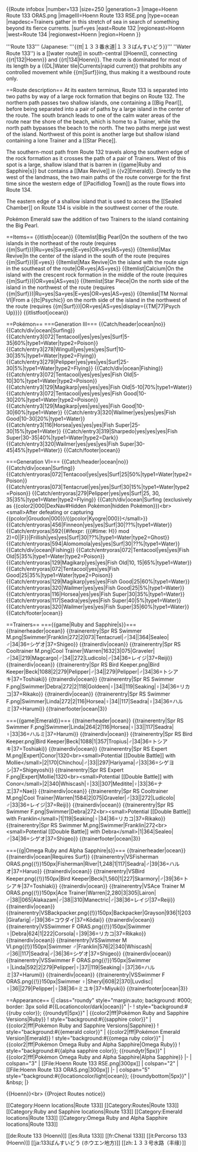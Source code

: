 {{Route infobox
|number=133
|size=250
|generation=3
|image=Hoenn Route 133 ORAS.png
|imageIII=Hoenn Route 133 RSE.png
|type=ocean
|mapdesc=Trainers gather in this stretch of sea in search of something beyond its fierce currents.
|surf=yes
|east=Route 132
|regioneast=Hoenn
|west=Route 134
|regionwest=Hoenn
|region=Hoenn
}}

'''Route 133''' (Japanese: '''{{tt|１３３番水道|１３３ばんすいどう}}''' ''Water Route 133'') is a [[water route]] in south-central [[Hoenn]], connecting {{rt|132|Hoenn}} and {{rt|134|Hoenn}}. The route is dominated for most of its length by a {{DL|Water tile|Currents|rapid current}} that prohibits any controlled movement while {{m|Surf}}ing, thus making it a westbound route only.

==Route description==
At its eastern terminus, Route 133 is separated into two paths by way of a large rock formation that begins on Route 132. The northern path passes two shallow islands, one containing a [[Big Pearl]], before being separated into a pair of paths by a large island in the center of the route. The south branch leads to one of the calm water areas of the route near the shore of the beach, which is home to a Trainer, while the north path bypasses the beach to the north. The two paths merge just west of the island. Northwest of this point is another large but shallow island containing a lone Trainer and a [[Star Piece]].

The southern-most path from Route 132 travels along the southern edge of the rock formation as it crosses the path of a pair of Trainers. West of this spot is a large, shallow island that is barren in {{game|Ruby and Sapphire|s}} but contains a [[Max Revive]] in {{v2|Emerald}}. Directly to the west of the landmass, the two main paths of the route converge for the first time since the western edge of [[Pacifidlog Town]] as the route flows into Route 134.

The eastern edge of a shallow island that is used to access the [[Sealed Chamber]] on Route 134 is visible in the southwest corner of the route.

Pokémon Emerald saw the addition of two Trainers to the island containing the Big Pearl.

==Items==
{{itlisth|ocean}}
{{Itemlist|Big Pearl|On the southern of the two islands in the northeast of the route (requires {{m|Surf}})|Ru=yes|Sa=yes|E=yes|OR=yes|AS=yes}}
{{Itemlist|Max Revive|In the center of the island in the south of the route (requires {{m|Surf}})|E=yes}}
{{Itemlist|Max Revive|On the island with the route sign in the southeast of the route|OR=yes|AS=yes}}
{{Itemlist|Calcium|On the island with the crescent rock formation in the middle of the route (requires {{m|Surf}})|OR=yes|AS=yes}}
{{Itemlist|Star Piece|On the north side of the island in the northwest of the route (requires {{m|Surf}})|Ru=yes|Sa=yes|E=yes|OR=yes|AS=yes}}
{{Itemlist|TM Normal VI|From a {{tc|Psychic}} on the north side of the island in the northwest of the route (requires {{m|Surf}})|OR=yes|AS=yes|display={{TM|77|Psych Up}}}}
{{itlistfoot|ocean}}

==Pokémon==
===Generation III===
{{Catch/header|ocean|no}}
{{Catch/div|ocean|Surfing}}
{{Catch/entry3|072|Tentacool|yes|yes|yes|Surf|5-35|60%|type1=Water|type2=Poison}}
{{Catch/entry3|278|Wingull|yes|yes|yes|Surf|10-30|35%|type1=Water|type2=Flying}}
{{Catch/entry3|279|Pelipper|yes|yes|yes|Surf|25-30|5%|type1=Water|type2=Flying}}
{{Catch/div|ocean|Fishing}}
{{Catch/entry3|072|Tentacool|yes|yes|yes|Fish Old|5-10|30%|type1=Water|type2=Poison}}
{{Catch/entry3|129|Magikarp|yes|yes|yes|Fish Old|5-10|70%|type1=Water}}
{{Catch/entry3|072|Tentacool|yes|yes|yes|Fish Good|10-30|20%|type1=Water|type2=Poison}}
{{Catch/entry3|129|Magikarp|yes|yes|yes|Fish Good|10-30|60%|type1=Water}}
{{Catch/entry3|320|Wailmer|yes|yes|yes|Fish Good|10-30|20%|type1=Water}}
{{Catch/entry3|116|Horsea|yes|yes|yes|Fish Super|25-30|15%|type1=Water}}
{{Catch/entry3|319|Sharpedo|yes|yes|yes|Fish Super|30-35|40%|type1=Water|type2=Dark}}
{{Catch/entry3|320|Wailmer|yes|yes|yes|Fish Super|30-45|45%|type1=Water}}
{{Catch/footer|ocean}}

===Generation VI===
{{Catch/header|ocean|no}}
{{Catch/div|ocean|Surfing}}
{{Catch/entryoras|072|Tentacool|yes|yes|Surf|25|50%|type1=Water|type2=Poison}}
{{Catch/entryoras|073|Tentacruel|yes|yes|Surf|30|15%|type1=Water|type2=Poison}}
{{Catch/entryoras|279|Pelipper|yes|yes|Surf|25, 30, 35|35%|type1=Water|type2=Flying}}
{{Catch/div|ocean|Surfing (exclusively as {{color2|000|DexNav#Hidden Pokémon|hidden Pokémon}})&lt;br>&lt;small>After defeating or capturing {{pcolor|Groudon|000}}/{{pcolor|Kyogre|000}}&lt;/small>}}
{{Catch/entryoras|456|Finneon|yes|yes|Surf|30|??%|type1=Water}}
{{Catch/entryoras|592{{#ifexpr: ({{#time: H}} mod 2)=0||F}}|Frillish|yes|yes|Surf|30|??%|type1=Water|type2=Ghost}}
{{Catch/entryoras|594|Alomomola|yes|yes|Surf|30|??%|type1=Water}}
{{Catch/div|ocean|Fishing}}
{{Catch/entryoras|072|Tentacool|yes|yes|Fish Old|5|35%|type1=Water|type2=Poison}}
{{Catch/entryoras|129|Magikarp|yes|yes|Fish Old|10, 15|65%|type1=Water}}
{{Catch/entryoras|072|Tentacool|yes|yes|Fish Good|25|35%|type1=Water|type2=Poison}}
{{Catch/entryoras|129|Magikarp|yes|yes|Fish Good|25|60%|type1=Water}}
{{Catch/entryoras|320|Wailmer|yes|yes|Fish Good|25|5%|type1=Water}}
{{Catch/entryoras|116|Horsea|yes|yes|Fish Super|30|35%|type1=Water}}
{{Catch/entryoras|117|Seadra|yes|yes|Fish Super|40|5%|type1=Water}}
{{Catch/entryoras|320|Wailmer|yes|yes|Fish Super|35|60%|type1=Water}}
{{Catch/footer|ocean}}

==Trainers==
==={{game|Ruby and Sapphire|s}}===
{{trainerheader|ocean}}
{{trainerentry|Spr RS Swimmer M.png|Swimmer|Franklin|272|2|073|Tentacruel|♂|34||364|Sealeo|♂|34|36=シゲオ|37=Shigeo}}
{{trainerdiv|ocean}}
{{trainerentry|Spr RS Cooltrainer M.png|Cool Trainer|Warren|1632|3|075|Graveler|♂|34||219|Magcargo|♂|34||272|Ludicolo|♂|34|36=レイジ|37=Reiji}}
{{trainerdiv|ocean}}
{{trainerentry|Spr RS Bird Keeper.png|Bird Keeper|Beck|1088|2|279|Pelipper|♂|34||279|Pelipper|♂|34|36=トシアキ|37=Toshiaki}}
{{trainerdiv|ocean}}
{{trainerentry|Spr RS Swimmer F.png|Swimmer|Debra|272|2|118|Goldeen|♀|34||119|Seaking|♀|34|36=リカコ|37=Rikako}}
{{trainerdiv|ocean}}
{{trainerentry|Spr RS Swimmer F.png|Swimmer|Linda|272|2|116|Horsea|♀|34||117|Seadra|♀|34|36=ハルミ|37=Harumi}}
{{trainerfooter|ocean|3}}

==={{game|Emerald}}===
{{trainerheader|ocean}}
{{trainerentry|Spr RS Swimmer F.png|Swimmer|Linda|264|2|116|Horsea|♀|33||117|Seadra|♀|33|36=ハルミ|37=Harumi}}
{{trainerdiv|ocean}}
{{trainerentry|Spr RS Bird Keeper.png|Bird Keeper|Beck|1088|1|357|Tropius|♂|34|36=トシアキ|37=Toshiaki}}
{{trainerdiv|ocean}}
{{trainerentry|Spr RS Expert M.png|Expert|Conor|1320&lt;br>&lt;small>Potential [[Double Battle]] with Mollie&lt;/small>|2|170|Chinchou|♂|33||297|Hariyama|♂|33|36=シゲヨシ|37=Shigeyoshi}}
{{trainerentry|Spr RS Expert F.png|Expert|Mollie|1320&lt;br>&lt;small>Potential [[Double Battle]] with Conor&lt;/small>|2|340|Whiscash|♀|33||307|Meditite|♀|33|36=ナエ|37=Nae}}
{{trainerdiv|ocean}}
{{trainerentry|Spr RS Cooltrainer M.png|Cool Trainer|Warren|1584|2|075|Graveler|♂|33||272|Ludicolo|♂|33|36=レイジ|37=Reiji}}
{{trainerdiv|ocean}}
{{trainerentry|Spr RS Swimmer F.png|Swimmer|Debra|272&lt;br>&lt;small>Potential [[Double Battle]] with Franklin&lt;/small>|1|119|Seaking|♀|34|36=リカコ|37=Rikako}}
{{trainerentry|Spr RS Swimmer M.png|Swimmer|Franklin|272&lt;br>&lt;small>Potential [[Double Battle]] with Debra&lt;/small>|1|364|Sealeo|♂|34|36=シゲオ|37=Shigeo}}
{{trainerfooter|ocean|3}}

==={{g|Omega Ruby and Alpha Sapphire|s}}===
{{trainerheader|ocean}}
{{trainerdiv|ocean|Requires Surf}}
{{trainerentry|VSFisherman ORAS.png{{!}}150px|Fisherman|River|1,248|1|117|Seadra|♂|39|36=ハルオ|37=Haruo}}
{{trainerdiv|ocean}}
{{trainerentry|VSBird Keeper.png{{!}}150px|Bird Keeper|Beck|1,560|1|227|Skarmory|♂|39|36=トシアキ|37=Toshiaki}}
{{trainerdiv|ocean}}
{{trainerentry|VSAce Trainer M ORAS.png{{!}}150px|Ace Trainer|Warren|2,280|3|305|Lairon|♂|38||065|Alakazam|♂|38||310|Manectric|♂|38|36=レイジ|37=Reiji}}
{{trainerdiv|ocean}}
{{trainerentry|VSBackpacker.png{{!}}150px|Backpacker|Grayson|936|1|203|Girafarig|♂|39|36=コウダイ|37=Kōdai}}
{{trainerdiv|ocean}}
{{trainerentry|VSSwimmer F ORAS.png{{!}}150px|Swimmer ♀|Debra|624|1|222|Corsola|♀|39|36=リカコ|37=Rikako}}
{{trainerdiv|ocean}}
{{trainerentry|VSSwimmer M VI.png{{!}}150px|Swimmer ♂|Franklin|576|2|340|Whiscash|♂|36||117|Seadra|♂|36|36=シゲオ|37=Shigeo}}
{{trainerdiv|ocean}}
{{trainerentry|VSSwimmer F ORAS.png{{!}}150px|Swimmer ♀|Linda|592|2|279|Pelipper|♀|37||119|Seaking|♀|37|36=ハルミ|37=Harumi}}
{{trainerdiv|ocean}}
{{trainerentry|VSSwimmer F ORAS.png{{!}}150px|Swimmer ♀|Sheryl|608|2|370|Luvdisc|♀|36||279|Pelipper|♀|38|36=ミユキ|37=Miyuki}}
{{trainerfooter|ocean|3}}

==Appearance==
{| class="roundy" style="margin:auto; background: #000; border: 3px solid #{{Locationcolor/dark|ocean}}"
|-
! style="background:#{{ruby color}}; {{roundytl|5px}}" | {{color2|fff|Pokémon Ruby and Sapphire Versions|Ruby}}
! style="background:#{{sapphire color}}" | {{color2|fff|Pokémon Ruby and Sapphire Versions|Sapphire}}
! style="background:#{{emerald color}}" | {{color2|fff|Pokémon Emerald Version|Emerald}}
! style="background:#{{omega ruby color}}" | {{color2|fff|Pokémon Omega Ruby and Alpha Sapphire|Omega Ruby}}
! style="background:#{{alpha sapphire color}}; {{roundytr|5px}}" | {{color2|fff|Pokémon Omega Ruby and Alpha Sapphire|Alpha Sapphire}}
|-
| colspan="3" | [[File:Hoenn Route 133 RSE.png|300px]]
| colspan="2" | [[File:Hoenn Route 133 ORAS.png|300px]]
|-
| colspan="5" style="background:#{{locationcolor/light|ocean}}; {{roundybottom|5px}}" | &amp;nbsp;
|}

{{Hoenn}}&lt;br>
{{Project Routes notice}}

[[Category:Hoenn locations|Route 133]]
[[Category:Routes|Route 133]]
[[Category:Ruby and Sapphire locations|Route 133]]
[[Category:Emerald locations|Route 133]]
[[Category:Omega Ruby and Alpha Sapphire locations|Route 133]]

[[de:Route 133 (Hoenn)]]
[[es:Ruta 133]]
[[fr:Chenal 133]]
[[it:Percorso 133 (Hoenn)]]
[[ja:133ばんすいどう (ホウエン地方)]]
[[zh:１３３号水路（丰缘）]]

